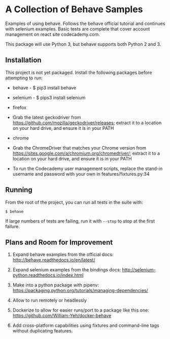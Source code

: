 # A Collection of Behave Samples

Examples of using behave.  Follows the behave official tutorial and continues with selenium examples.  Basic tests are complete that cover account management on react site codecademy.com.

This package will use Python 3, but behave supports both Python 2 and 3.

## Installation

This project is not yet packaged.  Install the following packages before attempting to run:

* behave - $ pip3 install behave

* selenium - $ pips3 install selenium

* firefox

* Grab the latest geckodriver from https://github.com/mozilla/geckodriver/releases; extract it to a location on your hard drive, and ensure it is in your PATH

* chrome

* Grab the ChromeDriver that matches your Chrome version from https://sites.google.com/a/chromium.org/chromedriver/; extract it to a location on your hard drive, and ensure it is in your PATH

* To run the Codecademy user management scripts, replace the stand-in username and password with your own in features/fixtures.py:34

## Running

From the root of the project, you can run all tests in the suite with:

    $ behave

If large numbers of tests are failing, run it with `--stop` to stop at the first failure.

## Plans and Room for Improvement

1. Expand behave examples from the official docs: http://behave.readthedocs.io/en/latest/

1. Expand selenium examples from the bindings docs: http://selenium-python.readthedocs.io/index.html

1. Make into a python package with pipenv: https://packaging.python.org/tutorials/managing-dependencies/

1. Allow to run remotely or headlessly

1. Dockerize to allow for easier runs/port to a package like this one: https://github.com/William-Yeh/docker-behave

1. Add cross-platform capabilities using fixtures and command-line tags without duplicating features.
